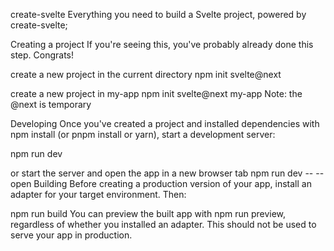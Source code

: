 create-svelte
Everything you need to build a Svelte project, powered by create-svelte;

Creating a project
If you're seeing this, you've probably already done this step. Congrats!

create a new project in the current directory
npm init svelte@next

create a new project in my-app
npm init svelte@next my-app Note: the @next is temporary

Developing Once you've created a project and installed dependencies with npm install (or pnpm install or yarn), start a development server:

npm run dev

or start the server and open the app in a new browser tab
npm run dev -- --open Building Before creating a production version of your app, install an adapter for your target environment. Then:

npm run build You can preview the built app with npm run preview, regardless of whether you installed an adapter. This should not be used to serve your app in production.
